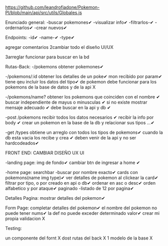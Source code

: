 https://github.com/leandrofiadone/Pokemon-PI/blob/main/api/src/utils/Globales.js

Enunciado general:
-buscar pokemones✔
-visualizar info✔
-filtrarlos-✔
-ordernarlos✔
-crear nuevos✔

Endpoints:
-id✔
-name-✔
-type✔

agregar comentarios
2cambiar todo el diseño UI/UX	

3arreglar funcionar para buscar en la bd



Rutas-Back:
-/pokemons 
  obtener pokemones✔

-/pokemons/:id
  obtener los detalles de un poke✔
  mon recibido por param✔
  tiene qeu incluir los datos del tipo✔
  de pokemon
  debe funcionar para los pokemons de la base
  de datos y de la api X

-/pokemons/name?
obtener los pokemons que coinciden con el nombre ✔
buscar independiente de mayus o minusculas ✔
si no existe mostrar mensaje adecuado ✔ 
debe buscar en la api y db ✔

-post /pokemons
recibir todos los datos necesarios ✔
recibir la info por body ✔
crear un pokemon en la base de la db y
relacionar sus tipos ...✔

-get /types 
obtiene un arreglo con todos los tipos de pokemons✔
cuando la db esta vacia los recibe y crea ✔
deben venir de la api y no ser hardcodeados✔

FRONT END: CAMBIAR DISEÑO UX UI 

-landing page:
img de fondo✔ cambiar
btn de ingresar a home ✔

-home page:
searchbar -buscar por nombre exacto✔
cards con pokemons(name img type)✔
ver detalles de pokemon al clickear la card✔
filtrar por tipo, o por creado en api o db✔
ordenar en asc o desc✔
orden alfabetico y por ataque✔
paginado -listado de 12 por pagina✔

Detalles Pagina:
mostrar detalles del pokemon✔

Form Page:
completar detalles del pokemon✔
el nombre del pokemon no puede tener nums✔
la def no puede exceder determinado valor✔
crear mi propia validacion X

Testing:	

un componente del fornt X
dost rutas del back     X
1 modelo de la base     X